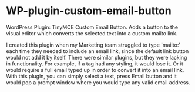 # WP-plugin-custom-email-button
WordPress Plugin: TinyMCE Custom Email Button. Adds a button to the visual editor which converts the selected text into a custom mailto link. 

I created this plugin when my Marketing team struggled to type 'mailto:’ each time they needed to include an email link, since the default link button would not add it by itself. There were similar plugins, but they were lacking in functionality. For example, if a tag had any styling, it would lose it. Or it would require a full email typed up in order to convert it into an email link. With this plugin, you can simply select a text, press Email button and it would pop a prompt window where you would type any valid email address.

